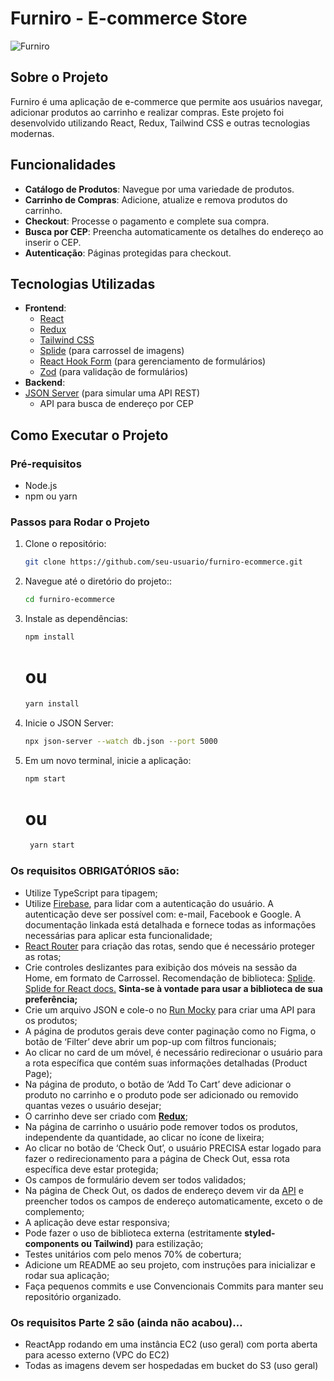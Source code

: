 # Furniro - E-commerce Store

![Furniro](https://furniro-ds.s3.us-east-2.amazonaws.com/utils/logo.svg)

## Sobre o Projeto

Furniro é uma aplicação de e-commerce que permite aos usuários navegar, adicionar produtos ao carrinho e realizar compras. Este projeto foi desenvolvido utilizando React, Redux, Tailwind CSS e outras tecnologias modernas.

## Funcionalidades

- **Catálogo de Produtos**: Navegue por uma variedade de produtos.
- **Carrinho de Compras**: Adicione, atualize e remova produtos do carrinho.
- **Checkout**: Processe o pagamento e complete sua compra.
- **Busca por CEP**: Preencha automaticamente os detalhes do endereço ao inserir o CEP.
- **Autenticação**: Páginas protegidas para checkout.

## Tecnologias Utilizadas

- **Frontend**:
  - [React](https://reactjs.org/)
  - [Redux](https://redux.js.org/)
  - [Tailwind CSS](https://tailwindcss.com/)
  - [Splide](https://splidejs.com/) (para carrossel de imagens)
  - [React Hook Form](https://react-hook-form.com/) (para gerenciamento de formulários)
  - [Zod](https://zod.dev/) (para validação de formulários)
- **Backend**:
- [JSON Server](https://github.com/typicode/json-server) (para simular uma API REST)
  - API para busca de endereço por CEP

## Como Executar o Projeto

### Pré-requisitos

- Node.js
- npm ou yarn

### Passos para Rodar o Projeto

1. Clone o repositório:
   ```sh
   git clone https://github.com/seu-usuario/furniro-ecommerce.git
   ```
2. Navegue até o diretório do projeto::
   ```sh
   cd furniro-ecommerce
   ```
3. Instale as dependências:
   ```sh
   npm install
   ```
   # ou

   ```sh
   yarn install
   ```
   
4. Inicie o JSON Server:
    ```sh
    npx json-server --watch db.json --port 5000

    ```

5. Em um novo terminal, inicie a aplicação:
   ```sh
   npm start
   ```

    # ou
   ```sh
    yarn start

   ```

### Os requisitos **OBRIGATÓRIOS** são:

- Utilize TypeScript para tipagem;
- Utilize [Firebase](https://firebase.google.com/docs/auth?hl=pt-br), para lidar com a autenticação do usuário. A autenticação deve ser possível com: e-mail, Facebook e Google. A documentação linkada está detalhada e fornece todas as informações necessárias para aplicar esta funcionalidade;
- [React Router](https://reactrouter.com/en/main) para criação das rotas, sendo que é necessário proteger as rotas;
- Crie controles deslizantes para exibição dos móveis na sessão da Home, em formato de Carrossel. Recomendação de biblioteca: [Splide](https://splidejs.com/). [Splide for React docs.](https://splidejs.com/integration/react-splide/) **Sinta-se à vontade para usar a biblioteca de sua preferência;**
- Crie um arquivo JSON e cole-o no [Run Mocky](https://designer.mocky.io/) para criar uma API para os produtos;
- A página de produtos gerais deve conter paginação como no Figma, o botão de ‘Filter’ deve abrir um pop-up com filtros funcionais;
- Ao clicar no card de um móvel, é necessário redirecionar o usuário para a rota específica que contém suas informações detalhadas (Product Page);
- Na página de produto, o botão de ‘Add To Cart’ deve adicionar o produto no carrinho e o produto pode ser adicionado ou removido quantas vezes o usuário desejar;
- O carrinho deve ser criado com [**Redux**](https://redux.js.org/);
- Na página de carrinho o usuário pode remover todos os produtos, independente da quantidade, ao clicar no ícone de lixeira;
- Ao clicar no botão de ‘Check Out’, o usuário PRECISA estar logado para fazer o redirecionamento para a página de Check Out, essa rota específica deve estar protegida;
- Os campos de formulário devem ser todos validados;
- Na página de Check Out, os dados de endereço devem vir da [API](https://viacep.com.br/) e preencher todos os campos de endereço automaticamente, exceto o de complemento;
- A aplicação deve estar responsiva;
- Pode fazer o uso de biblioteca externa (estritamente **styled-components ou Tailwind)** para estilização;
- Testes unitários com pelo menos 70% de cobertura;
- Adicione um README ao seu projeto, com instruções para inicializar e rodar sua aplicação;
- Faça pequenos commits e use Convencionais Commits para manter seu repositório organizado.

### Os requisitos Parte 2 são (ainda não acabou)…

- ReactApp rodando em uma instância EC2 (uso geral) com porta aberta para acesso externo (VPC do EC2)
- Todas as imagens devem ser hospedadas em bucket do S3 (uso geral)

